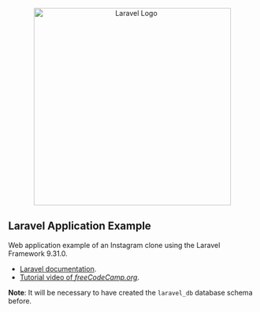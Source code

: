 <p align="center"><a href="https://laravel.com" target="_blank"><img src="https://raw.githubusercontent.com/laravel/art/master/logo-lockup/5%20SVG/2%20CMYK/1%20Full%20Color/laravel-logolockup-cmyk-red.svg" width="400" alt="Laravel Logo"></a></p>

## Laravel Application Example

Web application example of an Instagram clone using the Laravel Framework 9.31.0.

- [Laravel documentation](https://laravel.com/docs/9.x).
- [Tutorial video of _freeCodeCamp.org_](https://youtu.be/ImtZ5yENzgE).

**Note**: It will be necessary to have created the `laravel_db` database schema before.